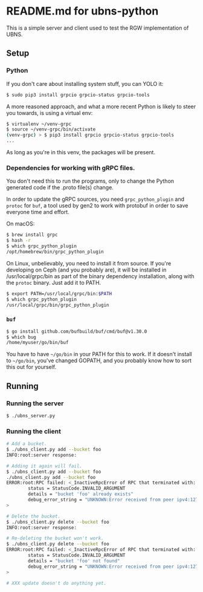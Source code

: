 # README.md for ubns-python

<!-- vscode-markdown-toc -->

<!-- vscode-markdown-toc-config
	numbering=false
	autoSave=true
	/vscode-markdown-toc-config -->
<!-- /vscode-markdown-toc -->

This is a simple server and client used to test the RGW implementation of
UBNS.

## Setup

### Python

If you don't care about installing system stuff, you can YOLO it:

```sh
$ sudo pip3 install grpcio grpcio-status grpcio-tools
```

A more reasoned approach, and what a more recent Python is likely to steer you
towards, is using a virtual env:

```sh
$ virtualenv ~/venv-grpc
$ source ~/venv-grpc/bin/activate
(venv-grpc) > $ pip3 install grpcio grpcio-status grpcio-tools
...
```

As long as you're in this venv, the packages will be present.


### Dependencies for working with gRPC files.

You don't need this to run the programs, only to change the Python generated
code if the .proto file(s) change.

In order to update the gRPC sources, you need `grpc_python_plugin` and
`protoc` for `buf`, a tool used by gen2 to work with protobuf in order to save
everyone time and effort.

On macOS:

```sh
$ brew install grpc
$ hash -r
$ which grpc_python_plugin
/opt/homebrew/bin/grpc_python_plugin
```

On Linux, unbelievably, you need to install it from source. If you're
developing on Ceph (and you probably are), it will be installed in
/usr/local/grpc/bin as part of the binary dependency installation, along with
the `protoc` binary. Just add it to PATH.

```sh
$ export PATH=/usr/local/grpc/bin:$PATH
$ which grpc_python_plugin
/usr/local/grpc/bin/grpc_python_plugin
```

### `buf`

```sh
$ go install github.com/bufbuild/buf/cmd/buf@v1.30.0
$ which bug
/home/myuser/go/bin/buf
```

You have to have `~/go/bin` in your PATH for this to work. If it doesn't
install to `~/go/bin`, you've changed GOPATH, and you probably know how to
sort this out for yourself.

## Running

### Running the server

```sh
$ ./ubns_server.py
```

### Running the client

```sh
# Add a bucket.
$ ./ubns_client.py add --bucket foo
INFO:root:server response:

# Adding it again will fail.
$ ./ubns_client.py add --bucket foo
./ubns_client.py add --bucket foo
ERROR:root:RPC failed: <_InactiveRpcError of RPC that terminated with:
        status = StatusCode.INVALID_ARGUMENT
        details = "bucket 'foo' already exists"
        debug_error_string = "UNKNOWN:Error received from peer ipv4:127.0.0.1:9000 {created_time:"2024-03-20T12:49:22.212626+00:00", grpc_status:3, grpc_message:"bucket \'foo\' already exists"}"
>

# Delete the bucket.
$ ./ubns_client.py delete --bucket foo
INFO:root:server response:

# Re-deleting the bucket won't work.
$ ./ubns_client.py delete --bucket foo
ERROR:root:RPC failed: <_InactiveRpcError of RPC that terminated with:
        status = StatusCode.INVALID_ARGUMENT
        details = "bucket 'foo' not found"
        debug_error_string = "UNKNOWN:Error received from peer ipv4:127.0.0.1:9000 {created_time:"2024-03-20T12:50:49.842862+00:00", grpc_status:3, grpc_message:"bucket \'foo\' not found"}"
>

# XXX update doesn't do anything yet.
```

